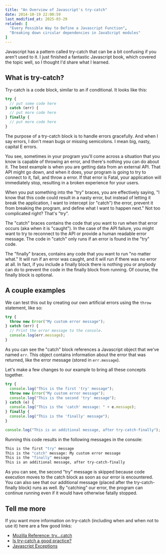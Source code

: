 ```yaml
---
title: "An Overview of Javascript's try-catch"
date: 2014-10-19 22:00:59
last_modified_at: 2025-03-29
related: [
  "Every Possible Way to Define a Javascript Function",
  "Breaking down circular dependencies in JavaScript modules"
]
---
```


Javascript has a pattern called try-catch that can be a bit confusing if you aren't used to it. I just finished a fantastic Javascript book, which covered the topic well, so I thought I'd share what I learned.

## What is try-catch?

Try-catch is a code block, similar to an if conditional. It looks like this:

```javascript
try {
  // put some code here
} catch (err) {
  // put more code here
} finally {
  // put more code here
}
```

The purpose of a try-catch block is to handle errors gracefully. And when I say errors, I don't mean bugs or missing semicolons. I mean big, nasty, capital E errors.

You see, sometimes in your program you'll come across a situation that you know is capable of throwing an error, and there's nothing you can do about it. The best example is when you are getting data from an external API. That API might go down, and when it does, your program is going to try to connect to it, fail, and throw a error. If that error is Fatal, your application will immediately stop, resulting in a broken experience for your users.

When you put something into the "try" braces, you are effectively saying, "I know that this code could result in a nasty error, but instead of letting it break the application, I want to intercept (or "catch") the error, prevent it from breaking the program, and define what I want to happen next." Not too complicated right? That's "try".

The "catch" braces contains the code that you want to run when that error occurs (aka when it is "caught"). In the case of the API failure, you might want to try to reconnect to the API or provide a human readable error message. The code in "catch" only runs if an error is found in the "try" code.

The "finally" braces, contains any code that you want to run "no matter what." It will run if an error was caught, and it will run if there was no error at all. In fact, if you include a finally block there is nothing you or anybody can do to prevent the code in the finally block from running. Of course, the finally block is optional.

## A couple examples

We can test this out by creating our own artificial errors using the `throw` statement, like so:

```javascript
try {
  throw new Error("My custom error message");
} catch (err) {
  // Print the error message to the console.
  console.log(err.message);
}
```

As you can see the "catch" block references a Javascript object that we've named `err`. This object contains information about the error that was returned, like the error message (stored in `err.message`).

Let's make a few changes to our example to bring all these concepts together.

```javascript
try {
  console.log("This is the first 'try' message");
  throw new Error("My custom error message");
  console.log("This is the second 'try' message");
} catch (e) {
  console.log("This is the 'catch' message: " + e.message);
} finally {
  console.log("This is the 'finally' message");
}

console.log("This is an additional message, after try-catch-finally");
```

Running this code results in the following messages in the console:

```bash
This is the first "try" message
This is the "catch" message: My custom error message
This is the "finally" message
This is an additional message, after try-catch-finally
```

As you can see, the second "try" message is skipped because code execution moves to the catch block as soon as our error is encountered. You can also see that our additional message (placed after the try-catch-finally block) runs as well. By "catching" our error, the program can continue running even if it would have otherwise fatally stopped.

## Tell me more

If you want more information on try-catch (including when and when not to use it) here are a few good links:

* [Mozilla Reference: try...catch][1]
* [Is try-catch a good practice?][2]
* [Javascript Exceptions][3]

[1]: https://developer.mozilla.org/en-US/docs/Web/JavaScript/Reference/Statements/try...catch
[2]: http://programmers.stackexchange.com/questions/144326/try-catch-in-javascript-isnt-it-a-good-practice
[3]: http://javascript.info/tutorial/exceptions
